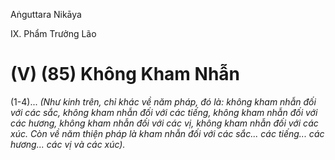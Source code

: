 Aṅguttara Nikāya

IX. Phẩm Trưởng Lão

# (V) (85) Không Kham Nhẫn

(1-4)... _(Như kinh trên, chỉ khác về năm pháp, đó là: không kham nhẫn đối với các sắc, không kham nhẫn đối với các tiếng, không kham nhẫn đối với các hương, không kham nhẫn đối với các vị, không kham nhẫn đối với các xúc. Còn về năm thiện pháp là kham nhẫn đối với các sắc... các tiếng... các hương... các vị và các xúc)._

